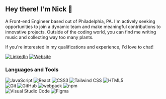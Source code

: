 ## Hey there! I'm Nick :crescent_moon:

A Front-end Engineer based out of Philadelphia, PA. I'm actively seeking opportunities to join a dynamic team and make meaningful contributions to innovative projects. Outside of the coding world, you can find me writing music and collecting way too many plants. 

If you're interested in my qualifications and experience, I'd love to chat!

[![LinkedIn](https://img.shields.io/badge/%F0%9F%94%97-LinkedIn-blue)](https://www.linkedin.com/in/nick-magidson/)
[![Website](https://img.shields.io/badge/%F0%9F%91%94-Personal%20Website-blue)](https://www.nickmagidson.com)



### Languages and Tools

![JavaScript](https://img.shields.io/badge/-JavaScript-333?style=flat-square&logo=javascript)
![React](https://img.shields.io/badge/-React-333?style=flat-square&logo=react)
![CSS3](https://img.shields.io/badge/-CSS3-333?style=flat-square&logo=css3&logoColor=10a0dc)
![Tailwind CSS](https://img.shields.io/badge/-Tailwind%20CSS-333?style=flat-square&logo=tailwind-css&logoColor=06b6d4)
![HTML5](https://img.shields.io/badge/-HTML5-333?style=flat-square&logo=html5)<br>
![Git](https://img.shields.io/badge/-Git-333?style=flat-square&logo=git)
![GitHub](https://img.shields.io/badge/-GitHub-333?style=flat-square&logo=github)
![webpack](https://img.shields.io/badge/-webpack-333?style=flat-square&logo=webpack)
![npm](https://img.shields.io/badge/-npm-333?style=flat-square&logo=npm)<br>
![Visual Studio Code](https://img.shields.io/badge/-Visual%20Studio%20Code-333?style=flat-square&logo=visual-studio-code&logoColor=0078d7)
![Figma](https://img.shields.io/badge/-Figma-333?style=flat-square&logo=figma)

